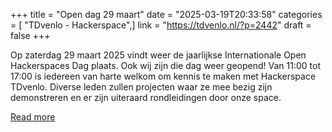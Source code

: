 +++
title = "Open dag 29 maart"
date = "2025-03-19T20:33:58"
categories = [ "TDvenlo - Hackerspace",]
link = "https://tdvenlo.nl/?p=2442"
draft = false
+++

Op zaterdag 29 maart 2025 vindt weer de jaarlijkse Internationale Open Hackerspaces Dag plaats. Ook wij zijn die dag weer geopend! Van 11:00 tot 17:00 is iedereen van harte welkom om kennis te maken met Hackerspace TDvenlo. Diverse leden zullen projecten waar ze mee bezig zijn demonstreren en er zijn uiteraard rondleidingen door onze space.

[Read more](https://tdvenlo.nl/?p=2442)